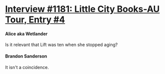 # [Interview #1181: Little City Books-AU Tour, Entry #4](https://www.theoryland.com/intvmain.php?i=1181#4)

#### Alice aka Wetlander

Is it relevant that Lift was ten when she stopped aging?

#### Brandon Sanderson

It isn't a coincidence.


